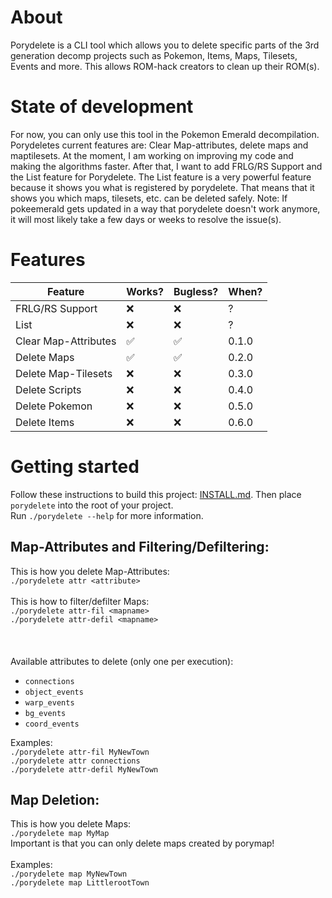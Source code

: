 # About

Porydelete is a CLI tool which allows you to delete specific parts of the 3rd generation decomp projects such as Pokemon, Items, Maps, Tilesets, Events and more. This allows ROM-hack creators to clean up their ROM(s).

# State of development

For now, you can only use this tool in the Pokemon Emerald decompilation. Porydeletes current features are: Clear Map-attributes, delete maps and maptilesets. At the moment, I am working on improving my code and making the algorithms faster. After that, I want to add FRLG/RS Support and the List feature for Porydelete. The List feature is a very powerful feature because it shows you what is registered by porydelete. That means that it shows you which maps, tilesets, etc. can be deleted safely. Note: If pokeemerald gets updated in a way that porydelete doesn't work anymore, it will most likely take a few days or weeks to resolve the issue(s).

# Features

| Feature | Works? | Bugless?| When?
|---------|--------|--------|------|
|FRLG/RS Support|❌|❌|?
|List|❌|❌|?
|Clear Map-Attributes|✅|✅|0.1.0 
|Delete Maps|✅|✅|0.2.0
|Delete Map-Tilesets|❌| ❌|0.3.0
|Delete Scripts|❌|❌|0.4.0
|Delete Pokemon|❌|❌|0.5.0
|Delete Items|❌|❌|0.6.0


# Getting started

Follow these instructions to build this project: [INSTALL.md](https://github.com/Voluptua/Porydelete/blob/main/INSTALL.md).
Then place `porydelete` into the root of your project. \
Run `./porydelete --help` for more information.

## Map-Attributes and Filtering/Defiltering:

This is how you delete Map-Attributes:\
```./porydelete attr <attribute>```\
\
This is how to filter/defilter Maps:\
```./porydelete attr-fil <mapname>```\
```./porydelete attr-defil <mapname>```\
\
\
\
Available attributes to delete (only one per execution): 
  - `connections`
  - `object_events`
  - `warp_events`
  - `bg_events`
  - `coord_events`

Examples: \
  `./porydelete attr-fil MyNewTown`\
  `./porydelete attr connections`\
  `./porydelete attr-defil MyNewTown`

## Map Deletion:

This is how you delete Maps:\
```./porydelete map MyMap```\
Important is that you can only delete maps created by porymap!  \
\
Examples: \
  `./porydelete map MyNewTown`\
  `./porydelete map LittlerootTown`
